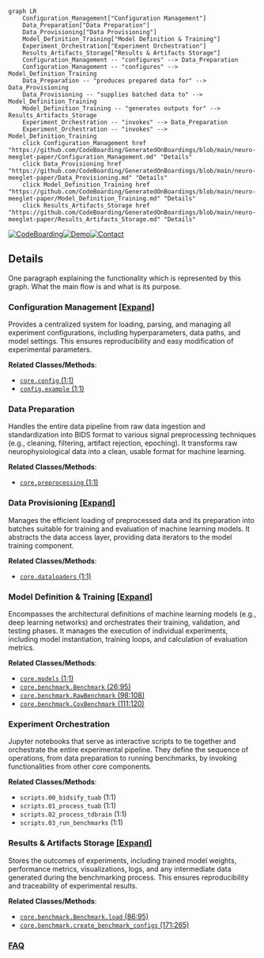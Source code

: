 ```mermaid
graph LR
    Configuration_Management["Configuration Management"]
    Data_Preparation["Data Preparation"]
    Data_Provisioning["Data Provisioning"]
    Model_Definition_Training["Model Definition & Training"]
    Experiment_Orchestration["Experiment Orchestration"]
    Results_Artifacts_Storage["Results & Artifacts Storage"]
    Configuration_Management -- "configures" --> Data_Preparation
    Configuration_Management -- "configures" --> Model_Definition_Training
    Data_Preparation -- "produces prepared data for" --> Data_Provisioning
    Data_Provisioning -- "supplies batched data to" --> Model_Definition_Training
    Model_Definition_Training -- "generates outputs for" --> Results_Artifacts_Storage
    Experiment_Orchestration -- "invokes" --> Data_Preparation
    Experiment_Orchestration -- "invokes" --> Model_Definition_Training
    click Configuration_Management href "https://github.com/CodeBoarding/GeneratedOnBoardings/blob/main/neuro-meeglet-paper/Configuration_Management.md" "Details"
    click Data_Provisioning href "https://github.com/CodeBoarding/GeneratedOnBoardings/blob/main/neuro-meeglet-paper/Data_Provisioning.md" "Details"
    click Model_Definition_Training href "https://github.com/CodeBoarding/GeneratedOnBoardings/blob/main/neuro-meeglet-paper/Model_Definition_Training.md" "Details"
    click Results_Artifacts_Storage href "https://github.com/CodeBoarding/GeneratedOnBoardings/blob/main/neuro-meeglet-paper/Results_Artifacts_Storage.md" "Details"
```

[![CodeBoarding](https://img.shields.io/badge/Generated%20by-CodeBoarding-9cf?style=flat-square)](https://github.com/CodeBoarding/CodeBoarding)[![Demo](https://img.shields.io/badge/Try%20our-Demo-blue?style=flat-square)](https://www.codeboarding.org/demo)[![Contact](https://img.shields.io/badge/Contact%20us%20-%20contact@codeboarding.org-lightgrey?style=flat-square)](mailto:contact@codeboarding.org)

## Details

One paragraph explaining the functionality which is represented by this graph. What the main flow is and what is its purpose.

### Configuration Management [[Expand]](./Configuration_Management.md)
Provides a centralized system for loading, parsing, and managing all experiment configurations, including hyperparameters, data paths, and model settings. This ensures reproducibility and easy modification of experimental parameters.


**Related Classes/Methods**:

- <a href="https://github.com/Roche/neuro-meeglet-paper/blob/main/core/config.py#L1-L1" target="_blank" rel="noopener noreferrer">`core.config` (1:1)</a>
- <a href="https://github.com/Roche/neuro-meeglet-paper/blob/main/core/config.py#L1-L1" target="_blank" rel="noopener noreferrer">`config.example` (1:1)</a>


### Data Preparation
Handles the entire data pipeline from raw data ingestion and standardization into BIDS format to various signal preprocessing techniques (e.g., cleaning, filtering, artifact rejection, epoching). It transforms raw neurophysiological data into a clean, usable format for machine learning.


**Related Classes/Methods**:

- <a href="https://github.com/Roche/neuro-meeglet-paper/blob/main/core/preprocessing.py#L1-L1" target="_blank" rel="noopener noreferrer">`core.preprocessing` (1:1)</a>


### Data Provisioning [[Expand]](./Data_Provisioning.md)
Manages the efficient loading of preprocessed data and its preparation into batches suitable for training and evaluation of machine learning models. It abstracts the data access layer, providing data iterators to the model training component.


**Related Classes/Methods**:

- <a href="https://github.com/Roche/neuro-meeglet-paper/blob/main/core/dataloaders.py#L1-L1" target="_blank" rel="noopener noreferrer">`core.dataloaders` (1:1)</a>


### Model Definition & Training [[Expand]](./Model_Definition_Training.md)
Encompasses the architectural definitions of machine learning models (e.g., deep learning networks) and orchestrates their training, validation, and testing phases. It manages the execution of individual experiments, including model instantiation, training loops, and calculation of evaluation metrics.


**Related Classes/Methods**:

- <a href="https://github.com/Roche/neuro-meeglet-paper/blob/main/core/models.py#L1-L1" target="_blank" rel="noopener noreferrer">`core.models` (1:1)</a>
- <a href="https://github.com/Roche/neuro-meeglet-paper/blob/main/core/benchmark.py#L26-L95" target="_blank" rel="noopener noreferrer">`core.benchmark.Benchmark` (26:95)</a>
- <a href="https://github.com/Roche/neuro-meeglet-paper/blob/main/core/benchmark.py#L98-L108" target="_blank" rel="noopener noreferrer">`core.benchmark.RawBenchmark` (98:108)</a>
- <a href="https://github.com/Roche/neuro-meeglet-paper/blob/main/core/benchmark.py#L111-L120" target="_blank" rel="noopener noreferrer">`core.benchmark.CovBenchmark` (111:120)</a>


### Experiment Orchestration
Jupyter notebooks that serve as interactive scripts to tie together and orchestrate the entire experimental pipeline. They define the sequence of operations, from data preparation to running benchmarks, by invoking functionalities from other core components.


**Related Classes/Methods**:

- `scripts.00_bidsify_tuab` (1:1)
- `scripts.01_process_tuab` (1:1)
- `scripts.02_process_tdbrain` (1:1)
- `scripts.03_run_benchmarks` (1:1)


### Results & Artifacts Storage [[Expand]](./Results_Artifacts_Storage.md)
Stores the outcomes of experiments, including trained model weights, performance metrics, visualizations, logs, and any intermediate data generated during the benchmarking process. This ensures reproducibility and traceability of experimental results.


**Related Classes/Methods**:

- <a href="https://github.com/Roche/neuro-meeglet-paper/blob/main/core/benchmark.py#L86-L95" target="_blank" rel="noopener noreferrer">`core.benchmark.Benchmark.load` (86:95)</a>
- <a href="https://github.com/Roche/neuro-meeglet-paper/blob/main/core/benchmark.py#L171-L265" target="_blank" rel="noopener noreferrer">`core.benchmark.create_benchmark_configs` (171:265)</a>




### [FAQ](https://github.com/CodeBoarding/GeneratedOnBoardings/tree/main?tab=readme-ov-file#faq)